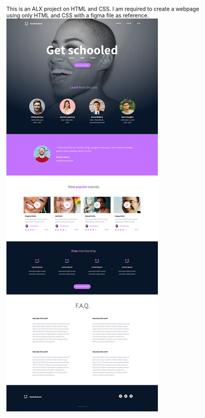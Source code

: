 This is an ALX project on HTML and CSS. I am required to create a webpage using only HTML and CSS with a figma file as reference.
![Screenshot](screenshot.jpg)